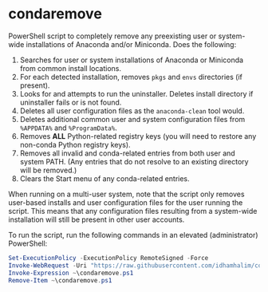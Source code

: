 # condaremove

PowerShell script to completely remove any preexisting user or system-wide installations of Anaconda and/or Miniconda. Does the following:

1. Searches for user or system installations of Anaconda or Miniconda from common install locations.
2. For each detected installation, removes `pkgs` and `envs` directories (if present).
3. Looks for and attempts to run the uninstaller. Deletes install directory if uninstaller fails or is not found.
4. Deletes all user configuration files as the `anaconda-clean` tool would.
5. Deletes additional common user and system configuration files from `%APPDATA%` and `%ProgramData%`.
6. Removes **ALL** Python-related registry keys (you will need to restore any non-conda Python registry keys).
7. Removes all invalid and conda-related entries from both user and system PATH. (Any entries that do not resolve to an existing directory will be removed.)
8. Clears the Start menu of any conda-related entries.

When running on a multi-user system, note that the script only removes user-based installs and user configuration files for the user running the script. This means that any configuration files resulting from a system-wide installation will still be present in other user accounts.

To run the script, run the following commands in an elevated (administrator) PowerShell:

```powershell
Set-ExecutionPolicy -ExecutionPolicy RemoteSigned -Force
Invoke-WebRequest -Uri "https://raw.githubusercontent.com/idhamhalim/condaremove/main/condaremove.ps1" -OutFile "~\condaremove.ps1"
Invoke-Expression ~\condaremove.ps1
Remove-Item ~\condaremove.ps1
```
